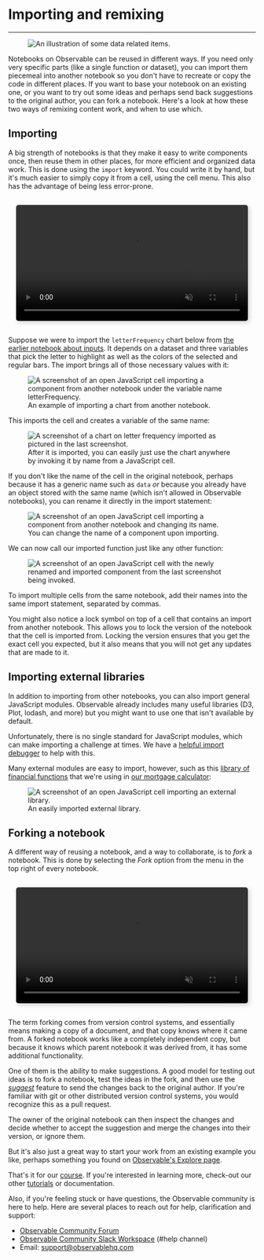 # Importing and remixing

---

<figure>
  <img
    class="screenshot w-100"
    src="/learn/learn-importing/new-users-course-import-reuse.png" alt="An illustration of some data related items."
  />
</figure>

Notebooks on Observable can be reused in different ways. If you need only very specific parts (like a single function or dataset), you can import them piecemeal into another notebook so you don't have to recreate or copy the code in different places. If you want to base your notebook on an existing one, or you want to try out some ideas and perhaps send back suggestions to the original author, you can fork a notebook. Here's a look at how these two ways of remixing content work, and when to use which.

## Importing 

A big strength of notebooks is that they make it easy to write components once, then reuse them in other places, for more efficient and organized data work. This is done using the `import` keyword. You could write it by hand, but it's much easier to simply copy it from a cell, using the cell menu. This also has the advantage of being less error-prone.

<div style="max-width: 640px; border-radius: 5px; overflow: hidden; padding: 1rem;">
    <video src="/learn/learn-importing/import101.mov" alt="User is in a blank notebook and opens the cell menu to add a new cell. They type 'rad' to filter the results and click on the radio input. They then another JavaScript cell that takes the value from that radio input and see it update as they interact with the input." style="width: 100%; border-radius: 5px; box-shadow: 3px 3px 10px #ccc;" autoplay loop muted></video>
</div>

Suppose we were to import the `letterFrequency` chart below from [the earlier notebook about inputs](https://observablehq.com/d/ec4297da21238b6b?collection=@observablehq/intro-to-observable). It depends on a dataset and three variables that pick the letter to highlight as well as the colors of the selected and regular bars. The import brings all of those necessary values with it:

<figure>
  <img
    class="screenshot w-100"
    src="/learn/learn-importing/importStatement.png" alt="A screenshot of an open JavaScript cell importing a component from another notebook under the variable name letterFrequency."
  />
  <figcaption>An example of importing a chart from another notebook.</figcaption>
</figure>

This imports the cell and creates a variable of the same name:

<figure>
  <img
    class="screenshot w-100"
    src="/learn/learn-importing/importedLetterChart.png" alt="A screenshot of a chart on letter frequency imported as pictured in the last screenshot."
  />
  <figcaption>After it is imported, you can easily just use the chart anywhere by invoking it by name from a JavaScript cell.</figcaption>
</figure>

If you don't like the name of the cell in the original notebook, perhaps because it has a generic name such as `data` _or_ because you already have an object stored with the same name (which isn't allowed in Observable notebooks), you can rename it directly in the import statement:

<figure>
  <img
    class="screenshot w-100"
    src="/learn/learn-importing/importNewName.png" alt="A screenshot of an open JavaScript cell importing a component from another notebook and changing its name."
  />
  <figcaption>You can change the name of a component upon importing.</figcaption>
</figure>

We can now call our imported function just like any other function:

<figure>
  <img
    class="screenshot w-50"
    src="/learn/learn-importing/usingImport.png" alt="A screenshot of an open JavaScript cell with the newly renamed and imported component from the last screenshot being invoked."
  />
</figure>

To import multiple cells from the same notebook, add their names into the same import statement, separated by commas.

You might also notice a lock symbol on top of a cell that contains an import from another notebook. This allows you to lock the version of the notebook that the cell is imported from. Locking the version ensures that you get the exact cell you expected, but it also means that you will not get any updates that are made to it.

## Importing external libraries

In addition to importing from other notebooks, you can also import general JavaScript modules. Observable already includes many useful libraries (D3, Plot, lodash, and more) but you might want to use one that isn't available by default.

Unfortunately, there is no single standard for JavaScript modules, which can make importing a challenge at times. We have a [helpful import debugger](https://observablehq.com/@observablehq/module-require-debugger) to help with this.

Many external modules are easy to import, however, such as this [library of financial functions](https://www.npmjs.com/package/financial) that we're using in [our mortgage calculator](https://observablehq.com/@observablehq/modeling-in-observable?collection=@observablehq/observable-for-excel-users):

<figure>
  <img
    class="screenshot w-100"
    src="/learn/learn-importing/mortCalc.png" alt="A screenshot of an open JavaScript cell importing an external library."
  />
  <figcaption>An easily imported external library.</figcaption>
</figure>

## Forking a notebook

A different way of reusing a notebook, and a way to collaborate, is to _fork_ a notebook. This is done by selecting the _Fork_ option from the menu in the top right of every notebook.

<div style="max-width: 640px; border-radius: 5px; overflow: hidden; padding: 1rem;">
    <video src="/learn/learn-importing/fork.mov" alt="User is viewing a community notebook on horizon charts and interacts with an input for the number of bands. They then click on the Fork modal and forks a copy of this notebook to their personal account." style="width: 100%; border-radius: 5px; box-shadow: 3px 3px 10px #ccc;" autoplay loop muted></video>
</div>

The term forking comes from version control systems, and essentially means making a copy of a document, and that copy knows where it came from. A forked notebook works like a completely independent copy, but because it knows which parent notebook it was derived from, it has some additional functionality.

One of them is the ability to make suggestions. A good model for testing out ideas is to fork a notebook, test the ideas in the fork, and then use the [_suggest_](https://observablehq.com/@observablehq/fork-suggest-merge) feature to send the changes back to the original author. If you're familiar with git or other distributed version control systems, you would recognize this as a pull request.

The owner of the original notebook can then inspect the changes and decide whether to accept the suggestion and merge the changes into their version, or ignore them. 

But it's also just a great way to start your work from an existing example you like, perhaps something you found on [Observable's Explore page](https://observablehq.com/explore).

That's it for our [course](https://observablehq.com/@observablehq/learning-observable-introduction?collection=@observablehq/intro-to-observable). If you're interested in learning more, check-out our other [tutorials](https://observablehq.com/tutorials) or documentation. 

Also, if you're feeling stuck or have questions, the Observable community is here to help. Here are several places to reach out for help, clarification and support:
- [Observable Community Forum](https://talk.observablehq.com/)
- [Observable Community Slack Workspace](https://join.slack.com/t/observable-community/shared_invite/zt-1icwex7uf-ovIAS0PcuJ~ZgBToSyUs8w) (#help channel)
- Email: support@observablehq.com